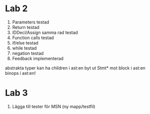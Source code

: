 # Lab 2
1. Parameters                       testad 
2. Return                           testad
3. IDDecl/Assign samma rad          testad
4. Function calls                   testad
5. if/else                          testad
6. while                            testad
7. negation                         testad
8. Feedback                         implementerad

abstrakta typer kan ha children i ast:en
byt ut Stmt* mot block i ast:en
binops i ast:en!

# Lab 3
1. Lägga till tester för MSN (ny mapp/testfil)
